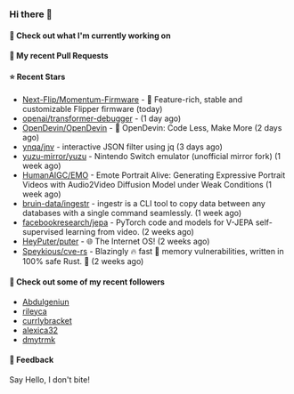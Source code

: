 ### Hi there 👋

#### 👷 Check out what I'm currently working on

#### 🔨 My recent Pull Requests


#### ⭐ Recent Stars

- [Next-Flip/Momentum-Firmware](https://github.com/Next-Flip/Momentum-Firmware) - 🐬 Feature-rich, stable and customizable Flipper firmware (today)
- [openai/transformer-debugger](https://github.com/openai/transformer-debugger) -  (1 day ago)
- [OpenDevin/OpenDevin](https://github.com/OpenDevin/OpenDevin) - 🐚 OpenDevin: Code Less, Make More (2 days ago)
- [ynqa/jnv](https://github.com/ynqa/jnv) - interactive JSON filter using jq (3 days ago)
- [yuzu-mirror/yuzu](https://github.com/yuzu-mirror/yuzu) - Nintendo Switch emulator (unofficial mirror fork) (1 week ago)
- [HumanAIGC/EMO](https://github.com/HumanAIGC/EMO) - Emote Portrait Alive: Generating Expressive Portrait Videos with Audio2Video Diffusion Model under Weak Conditions (1 week ago)
- [bruin-data/ingestr](https://github.com/bruin-data/ingestr) - ingestr is a CLI tool to copy data between any databases with a single command seamlessly. (1 week ago)
- [facebookresearch/jepa](https://github.com/facebookresearch/jepa) - PyTorch code and models for V-JEPA self-supervised learning from video. (2 weeks ago)
- [HeyPuter/puter](https://github.com/HeyPuter/puter) - 🌐 The Internet OS! (2 weeks ago)
- [Speykious/cve-rs](https://github.com/Speykious/cve-rs) - Blazingly 🔥 fast 🚀 memory vulnerabilities, written in 100% safe Rust. 🦀 (2 weeks ago)

#### 👯 Check out some of my recent followers

- [Abdulgeniun](https://github.com/Abdulgeniun)
- [rileyca](https://github.com/rileyca)
- [currlybracket](https://github.com/currlybracket)
- [alexica32](https://github.com/alexica32)
- [dmytrmk](https://github.com/dmytrmk)

#### 💬 Feedback

Say Hello, I don't bite!